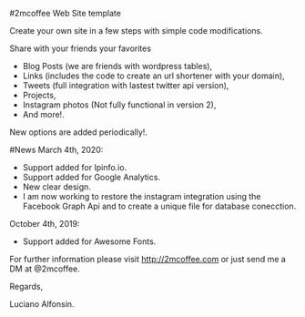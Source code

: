 #2mcoffee Web Site template

Create your own site in a few steps with simple code modifications. 

Share with your friends your favorites
* Blog Posts (we are friends with wordpress tables), 
* Links (includes the code to create an url shortener with your domain), 
* Tweets (full integration with lastest twitter api version),
* Projects,
* Instagram photos (Not fully functional in version 2),
* And more!. 

New options are added periodically!.

#News
March 4th, 2020: 
* Support added for Ipinfo.io. 
* Support added for Google Analytics. 
* New clear design.
* I am now working to restore the instagram integration using the Facebook Graph Api and to create a unique file for database conecction.

October 4th, 2019: 
* Support added for Awesome Fonts.

For further information please visit http://2mcoffee.com or just send me a DM at @2mcoffee.

Regards,

Luciano Alfonsin.
